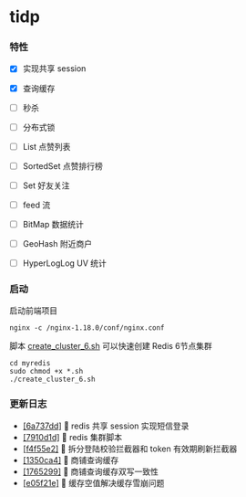 # tidp

### 特性
- [x] 实现共享 session
- [x] 查询缓存
- [ ] 秒杀
- [ ] 分布式锁
- [ ] List 点赞列表
- [ ] SortedSet 点赞排行榜
- [ ] Set 好友关注
- [ ] feed 流
- [ ] BitMap 数据统计
- [ ] GeoHash 附近商户
- [ ] HyperLogLog UV 统计


### 启动

启动前端项目
```shell
nginx -c /nginx-1.18.0/conf/nginx.conf
```

脚本 [create_cluster_6.sh](https://github.com/tiiaan/tidp/blob/master/myredis/create_cluster_6.sh) 可以快速创建 Redis 6节点集群
```shell
cd myredis
sudo chmod +x *.sh
./create_cluster_6.sh
```


### 更新日志
- [[6a737dd]](https://github.com/tiiaan/tidp/commit/6a737dd5084eb5d013150a505cb761d11f1b2e4e) :tada: redis 共享 session 实现短信登录
- [[7910d1d]](https://github.com/tiiaan/tidp/commit/7910d1dac857c23ad373e67312b7fa04265e06bb) :tada: redis 集群脚本
- [[f4f55e2]](https://github.com/tiiaan/tidp/commit/f4f55e2bc9d431c93512ddcba10d238f2f9846fb) :tada: 拆分登陆校验拦截器和 token 有效期刷新拦截器
- [[1350ca4]](https://github.com/tiiaan/tidp/commit/1350ca4c000a50c800fb5e8892a1393a170ac288) :tada: 商铺查询缓存
- [[1765299]](https://github.com/tiiaan/tidp/commit/1765299510f41e91de95298969b7dfc2d997bfc8) :tada: 商铺查询缓存双写一致性
- [[e05f21e]](https://github.com/tiiaan/tidp/commit/e05f21e434046e52f8daae2b2a2d9f8b5639aa81) :tada: 缓存空值解决缓存雪崩问题
